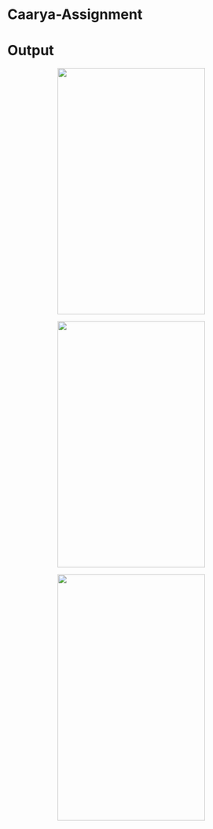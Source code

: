 # Caarya-Assignment

# Output

<p align ="center">
<img src="https://user-images.githubusercontent.com/62341045/129927883-178f9d2b-48a7-4d72-84eb-8892a85e6d2f.jpg" width="300" height="500"/>
   
<p align ="center">
<img src="https://user-images.githubusercontent.com/62341045/129928389-da301d05-37ec-4bfb-bbba-64e780a917e6.jpg" width="300" height="500"/>
  
 <p align ="center">
 <img src="https://user-images.githubusercontent.com/62341045/129927910-fb3550a0-aa3f-4190-9eac-321593ec0ad9.jpg" width="300" height="500"/>
